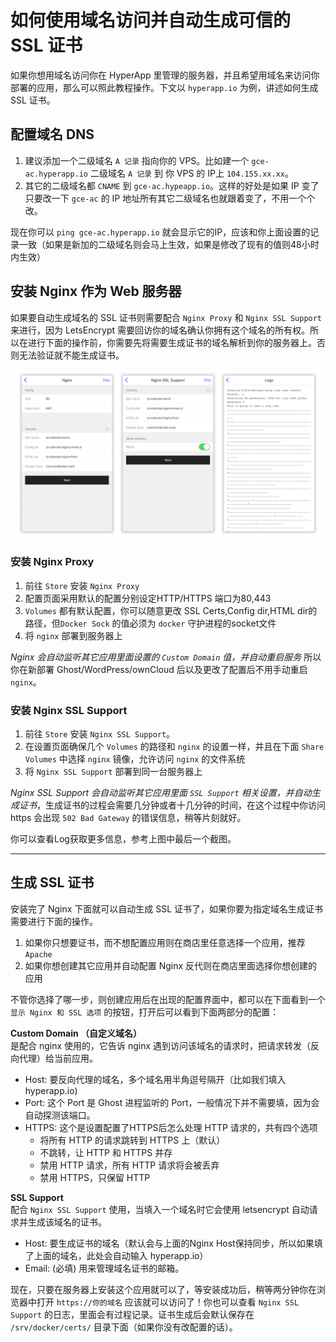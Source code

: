# 如何使用域名访问并自动生成可信的 SSL 证书

如果你想用域名访问你在 HyperApp 里管理的服务器，并且希望用域名来访问你部署的应用，那么可以照此教程操作。下文以 `hyperapp.io` 为例，讲述如何生成 SSL 证书。

## 配置域名 DNS
1. 建议添加一个二级域名 `A 记录` 指向你的 VPS。比如建一个 `gce-ac.hyperapp.io` 二级域名 `A 记录` 到 你 VPS 的 IP上 `104.155.xx.xx`。
2. 其它的二级域名都 `CNAME` 到 `gce-ac.hypeapp.io`。这样的好处是如果 IP 变了只要改一下 `gce-ac` 的 IP 地址所有其它二级域名也就跟着变了，不用一个个改。

现在你可以 `ping gce-ac.hyperapp.io` 就会显示它的IP，应该和你上面设置的记录一致（如果是新加的二级域名则会马上生效，如果是修改了现有的值则48小时内生效）


## 安装 Nginx 作为 Web 服务器

如果要自动生成域名的 SSL 证书则需要配合 `Nginx Proxy` 和 `Nginx SSL Support` 来进行，因为 LetsEncrypt 需要回访你的域名确认你拥有这个域名的所有权。所以在进行下面的操作前，你需要先将需要生成证书的域名解析到你的服务器上。否则无法验证就不能生成证书。


![配置Nginx截图](../../images/get-start/nginx-bundle.png "配置 Nginx 和 SSL")


### 安装 Nginx Proxy

1. 前往 `Store` 安装 `Nginx Proxy`
2. 配置页面采用默认的配置分别设定HTTP/HTTPS 端口为80,443
3. `Volumes` 都有默认配置，你可以随意更改 SSL Certs,Config dir,HTML dir的路径，但`Docker Sock` 的值必须为 `docker` 守护进程的socket文件
3. 将 `nginx` 部署到服务器上

*Nginx 会自动监听其它应用里面设置的 `Custom Domain` 值，并自动重启服务* 所以你在新部署 Ghost/WordPress/ownCloud 后以及更改了配置后不用手动重启 `nginx`。  


### 安装 Nginx SSL Support

1. 前往 `Store` 安装 `Nginx SSL Support`。
2. 在设置页面确保几个 `Volumes` 的路径和 `nginx` 的设置一样，并且在下面 `Share Volumes` 中选择 `nginx` 镜像，允许访问 `nginx` 的文件系统
3. 将 `Nginx SSL Support` 部署到同一台服务器上

*Nginx SSL Support 会自动监听其它应用里面 `SSL Support` 相关设置，并自动生成证书*，生成证书的过程会需要几分钟或者十几分钟的时间，在这个过程中你访问 https 会出现 `502 Bad Gateway` 的错误信息，稍等片刻就好。

你可以查看Log获取更多信息，参考上图中最后一个截图。

---

## 生成 SSL 证书

安装完了 Nginx 下面就可以自动生成 SSL 证书了，如果你要为指定域名生成证书需要进行下面的操作。

1. 如果你只想要证书，而不想配置应用则在商店里任意选择一个应用，推荐 `Apache`
2. 如果你想创建其它应用并自动配置 Nginx 反代则在商店里面选择你想创建的应用

不管你选择了哪一步，则创建应用后在出现的配置界面中，都可以在下面看到一个 `显示 Nginx 和 SSL 选项` 的按钮，打开后可以看到下面两部分的配置：

**Custom Domain （自定义域名）**  
是配合 nginx 使用的，它告诉 nginx 遇到访问该域名的请求时，把请求转发（反向代理）给当前应用。

* Host: 要反向代理的域名，多个域名用半角逗号隔开（比如我们填入 hyperapp.io)
* Port: 这个 Port 是 Ghost 进程监听的 Port，一般情况下并不需要填，因为会自动探测该端口。
* HTTPS: 这个是设置配置了HTTPS后怎么处理 HTTP 请求的，共有四个选项
    * 将所有 HTTP 的请求跳转到 HTTPS 上（默认）
    * 不跳转，让 HTTP 和 HTTPS 并存
    * 禁用 HTTP 请求，所有 HTTP 请求将会被丢弃
    * 禁用 HTTPS，只保留 HTTP

**SSL Support**  
配合 `Nginx SSL Support` 使用，当填入一个域名时它会使用 letsencrypt 自动请求并生成该域名的证书。

* Host: 要生成证书的域名（默认会与上面的Nginx Host保持同步，所以如果填了上面的域名，此处会自动输入 hyperapp.io）
* Email: (必填) 用来管理域名证书的邮箱。 

现在，只要在服务器上安装这个应用就可以了，等安装成功后，稍等两分钟你在浏览器中打开 `https://你的域名` 应该就可以访问了！你也可以查看 `Nginx SSL Support` 的日志，里面会有过程记录。证书生成后会默认保存在 `/srv/docker/certs/` 目录下面（如果你没有改配置的话）。


